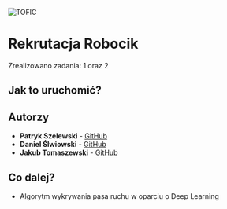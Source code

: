 
![TOFIC](/pics/main.png)


# Rekrutacja Robocik

Zrealizowano zadania: 1 oraz 2

## Jak to uruchomić?



## Autorzy

* **Patryk Szelewski** - [GitHub](https://github.com/pszelew)
* **Daniel Ślwiowski** - [GitHub](https://github.com/DSliwowski1)
* **Jakub Tomaszewski** - [GitHub](https://github.com/TomaszewskiJakub)
## Co dalej?
* Algorytm wykrywania pasa ruchu w oparciu o Deep Learning
